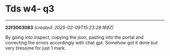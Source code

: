 # Tds w4- q3

---
**22f3003083** *(created: 2025-02-09T15:23:28.169Z)*

<p>By going into inspect, copying the json, pasting into the portal and correcting the errors accordingly with chat gpt. Somehow got it done but very tiresome for just 1 mark.</p>
